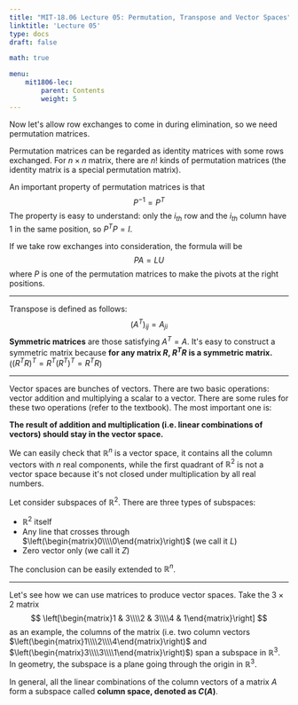 ```yaml
---
title: "MIT-18.06 Lecture 05: Permutation, Transpose and Vector Spaces"
linktitle: 'Lecture 05'
type: docs
draft: false

math: true

menu:
    mit1806-lec:
        parent: Contents
        weight: 5
---
```


Now let's allow row exchanges to come in during elimination, so we need permutation matrices. 

Permutation matrices can be regarded as identity matrices with some rows exchanged. For $n\times n$ matrix, there are $n!$ kinds of permutation matrices (the identity matrix is a special permutation matrix).

An important property of permutation matrices is that
$$
P^{-1}=P^T
$$
The property is easy to understand: only the $i_{th}$ row and the $i_{th}$ column have $1$ in the same position, so $P^TP=I$.

If we take row exchanges into consideration, the formula will be
$$
PA=LU
$$
where $P$ is one of the permutation matrices to make the pivots at the right positions.

---

Transpose is defined as follows:
$$
(A^T)_{ij}=A_{ji}
$$
**Symmetric matrices** are those satisfying $A^T=A$. It's easy to construct a symmetric matrix because  **for any matrix $R$, $R^TR$ is a symmetric matrix.**   ($(R^TR)^T=R^T(R^T)^{T}=R^TR$)

---

Vector spaces are bunches of vectors. There are two basic operations: vector addition and multiplying a scalar to a vector. There are some rules for these two operations (refer to the textbook). The most important one is:

**The result of addition and multiplication (i.e. linear combinations of vectors) should stay in the vector space.**

We can easily check that $\mathbb{R}^n$ is a vector space, it contains all the column vectors with $n$  real components, while the first quadrant of $\mathbb{R}^2$ is not a vector space because it's not closed under multiplication by all real numbers.

Let consider subspaces of $\mathbb{R}^2$. There are three types of subspaces:

* $\mathbb{R}^2$ itself
* Any line that crosses through $\left(\begin{matrix}0\\\\0\end{matrix}\right)$ (we call it $L$)
* Zero vector only (we call it $Z$)

The conclusion can be easily extended to $\mathbb{R}^n$.

---

Let's see how we can use matrices to produce vector spaces. Take the $3\times 2$ matrix
$$
\left[\begin{matrix}1 & 3\\\\2 & 3\\\\4 & 1\end{matrix}\right]
$$
as an example, the columns of the matrix (i.e. two column vectors $\left(\begin{matrix}1\\\\2\\\\4\end{matrix}\right)$ and $\left(\begin{matrix}3\\\\3\\\\1\end{matrix}\right)$) span a subspace in $\mathbb{R}^3$. In geometry, the subspace is a plane going through the origin in $\mathbb{R}^3$. 

In general, all the linear combinations of the column vectors of a matrix $A$ form a subspace called **column space, denoted as $C(A)$**. 